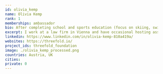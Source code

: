 ```yaml
---
id: olivia_kemp
name: Olivia Kemp
rank: 1
memberships: ambassador
bio: After completing school and sports education (focus on skiing, swimming, volleyball) I had various international assignments and education (Stanford, South Africa) and am now completing my master studies in economics and law. In addition I work at a law firm in Vienna and have occasional hosting assignments at Red Bull Racing. Ambassador fell in love with Threefold I believe in the ThreeFold Token Foundation because I am one of the first generations growing up with the internet. However, current developments show, companies are making internet users very dependent on all their technologies. So as I see it, an opportunity to have alternative ways of providing cyber space without contributing to the „vitreous human“, will be a major stepping stone. 
excerpt: I work at a law firm in Vienna and have occasional hosting assignments at Red Bull Racing.
linkedin: https://www.linkedin.com/in/olivia-kemp-810a419a/
websites: https://threefold.io/
project_ids: threefold_foundation
image: ./olivia_kemp_processed.png
countries: Austria, UK
cities:
private: 0
---
```

